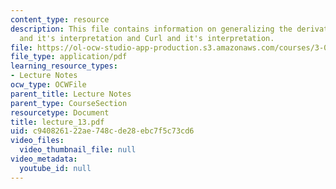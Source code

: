 ```yaml
---
content_type: resource
description: This file contains information on generalizing the derivative, divergence
  and it's interpretation and Curl and it's interpretation.
file: https://ol-ocw-studio-app-production.s3.amazonaws.com/courses/3-016-mathematics-for-materials-scientists-and-engineers-fall-2005/c940826122ae748cde28ebc7f5c73cd6_lecture_13.pdf
file_type: application/pdf
learning_resource_types:
- Lecture Notes
ocw_type: OCWFile
parent_title: Lecture Notes
parent_type: CourseSection
resourcetype: Document
title: lecture_13.pdf
uid: c9408261-22ae-748c-de28-ebc7f5c73cd6
video_files:
  video_thumbnail_file: null
video_metadata:
  youtube_id: null
---
```

